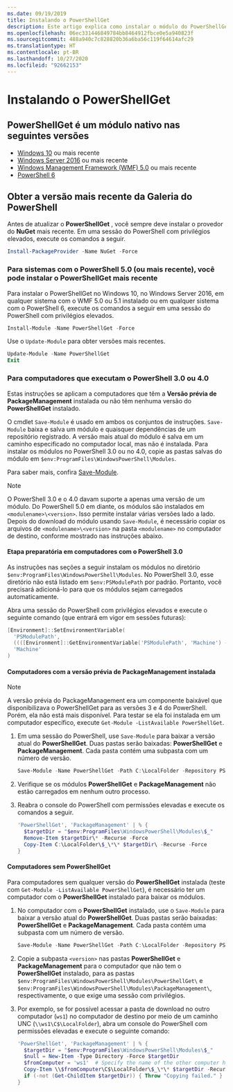 ```yaml
---
ms.date: 09/19/2019
title: Instalando o PowerShellGet
description: Este artigo explica como instalar o módulo do PowerShellGet em várias versões do PowerShell.
ms.openlocfilehash: 06ec331446849784bb8464912fbce0e5a940823f
ms.sourcegitcommit: 488a940c7c828820b36a6ba56c119f64614afc29
ms.translationtype: HT
ms.contentlocale: pt-BR
ms.lasthandoff: 10/27/2020
ms.locfileid: "92662153"
---
```

# <a name="installing-powershellget"></a>Instalando o PowerShellGet

## <a name="powershellget-is-an-in-box-module-in-the-following-releases"></a>PowerShellGet é um módulo nativo nas seguintes versões

- [Windows 10](https://www.microsoft.com/windows) ou mais recente
- [Windows Server 2016](/windows-server/windows-server) ou mais recente
- [Windows Management Framework (WMF) 5.0](https://www.microsoft.com/download/details.aspx?id=50395) ou mais recente
- [PowerShell 6](https://github.com/PowerShell/PowerShell/releases)

## <a name="get-the-latest-version-from-powershell-gallery"></a>Obter a versão mais recente da Galeria do PowerShell

Antes de atualizar o **PowerShellGet** , você sempre deve instalar o provedor do **NuGet** mais recente. Em uma sessão do PowerShell com privilégios elevados, execute os comandos a seguir.

```powershell
Install-PackageProvider -Name NuGet -Force
```

### <a name="for-systems-with-powershell-50-or-newer-you-can-install-the-latest-powershellget"></a>Para sistemas com o PowerShell 5.0 (ou mais recente), você pode instalar o PowerShellGet mais recente

Para instalar o PowerShellGet no Windows 10, no Windows Server 2016, em qualquer sistema com o WMF 5.0 ou 5.1 instalado ou em qualquer sistema com o PowerShell 6, execute os comandos a seguir em uma sessão do PowerShell com privilégios elevados.

```powershell
Install-Module -Name PowerShellGet -Force
```

Use o `Update-Module` para obter versões mais recentes.

```powershell
Update-Module -Name PowerShellGet
Exit
```

### <a name="for-computers-running-powershell-30-or-powershell-40"></a>Para computadores que executam o PowerShell 3.0 ou 4.0

Estas instruções se aplicam a computadores que têm a **Versão prévia de PackageManagement** instalada ou não têm nenhuma versão do **PowerShellGet** instalado.

O cmdlet `Save-Module` é usado em ambos os conjuntos de instruções. `Save-Module` baixa e salva um módulo e quaisquer dependências de um repositório registrado. A versão mais atual do módulo é salva em um caminho especificado no computador local, mas não é instalada. Para instalar os módulos no PowerShell 3.0 ou no 4.0, copie as pastas salvas do módulo em `$env:ProgramFiles\WindowsPowerShell\Modules`.

Para saber mais, confira [Save-Module](/powershell/module/PowershellGet/Save-Module).

> [!NOTE]
> O PowerShell 3.0 e o 4.0 davam suporte a apenas uma versão de um módulo. Do PowerShell 5.0 em diante, os módulos são instalados em `<modulename>\<version>`. Isso permite instalar várias versões lado a lado. Depois do download do módulo usando `Save-Module`, é necessário copiar os arquivos de `<modulename>\<version>` na pasta `<modulename>` no computador de destino, conforme mostrado nas instruções abaixo.

#### <a name="preparatory-step-on-computers-running-powershell-30"></a>Etapa preparatória em computadores com o PowerShell 3.0

As instruções nas seções a seguir instalam os módulos no diretório `$env:ProgramFiles\WindowsPowerShell\Modules`.
No PowerShell 3.0, esse diretório não está listado em `$env:PSModulePath` por padrão. Portanto, você precisará adicioná-lo para que os módulos sejam carregados automaticamente.

Abra uma sessão do PowerShell com privilégios elevados e execute o seguinte comando (que entrará em vigor em sessões futuras):

```powershell
[Environment]::SetEnvironmentVariable(
  'PSModulePath',
  ((([Environment]::GetEnvironmentVariable('PSModulePath', 'Machine') -split ';') + "$env:ProgramFiles\WindowsPowerShell\Modules") -join ';'),
  'Machine'
)
```

#### <a name="computers-with-the-packagemanagement-preview-installed"></a>Computadores com a versão prévia de PackageManagement instalada

> [!NOTE]
> A versão prévia do PackageManagement era um componente baixável que disponibilizava o PowerShellGet para as versões 3 e 4 do PowerShell. Porém, ela não está mais disponível.
> Para testar se ela foi instalada em um computador específico, execute `Get-Module -ListAvailable PowerShellGet`.

1. Em uma sessão do PowerShell, use `Save-Module` para baixar a versão atual do **PowerShellGet**. Duas pastas serão baixadas: **PowerShellGet** e **PackageManagement**. Cada pasta contém uma subpasta com um número de versão.

   ```powershell
   Save-Module -Name PowerShellGet -Path C:\LocalFolder -Repository PSGallery
   ```

1. Verifique se os módulos **PowerShellGet** e **PackageManagement** não estão carregados em nenhum outro processo.

1. Reabra o console do PowerShell com permissões elevadas e execute os comandos a seguir.

   ```powershell
   'PowerShellGet', 'PackageManagement' | % {
     $targetDir = "$env:ProgramFiles\WindowsPowerShell\Modules\$_"
     Remove-Item $targetDir\* -Recurse -Force
     Copy-Item C:\LocalFolder\$_\*\* $targetDir\ -Recurse -Force
   }
   ```

#### <a name="computers-without-powershellget"></a>Computadores sem PowerShellGet

Para computadores sem qualquer versão do **PowerShellGet** instalada (teste com `Get-Module -ListAvailable PowerShellGet`), é necessário ter um computador com o **PowerShellGet** instalado para baixar os módulos.

1. No computador com o **PowerShellGet** instalado, use o `Save-Module` para baixar a versão atual do **PowerShellGet**. Duas pastas serão baixadas: **PowerShellGet** e **PackageManagement**. Cada pasta contém uma subpasta com um número de versão.

   ```powershell
   Save-Module -Name PowerShellGet -Path C:\LocalFolder -Repository PSGallery
   ```

1. Copie a subpasta `<version>` nas pastas **PowerShellGet** e **PackageManagement** para o computador que não tem o **PowerShellGet** instalado, para as pastas `$env:ProgramFiles\WindowsPowerShell\Modules\PowerShellGet\` e `$env:ProgramFiles\WindowsPowerShell\Modules\PackageManagement\`, respectivamente, o que exige uma sessão com privilégios.

1. Por exemplo, se for possível acessar a pasta de download no outro computador (`ws1`) no computador de destino por meio de um caminho UNC (`\\ws1\C$\LocalFolder`), abra um console do PowerShell com permissões elevadas e execute o seguinte comando:

   ```powershell
   'PowerShellGet', 'PackageManagement' | % {
     $targetDir = "$env:ProgramFiles\WindowsPowerShell\Modules\$_"
     $null = New-Item -Type Directory -Force $targetDir
     $fromComputer = 'ws1'  # Specify the name of the other computer here.
     Copy-Item \\$fromComputer\C$\LocalFolder\$_\*\* $targetDir -Recurse -Force
     if (-not (Get-ChildItem $targetDir)) { Throw "Copying failed." }
   }
   ```
